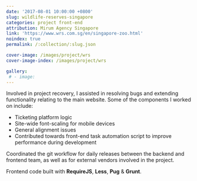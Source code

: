 ```yaml
---
date: '2017-08-01 10:00:00 +0800'
slug: wildlife-reserves-singapore
categories: project front-end
attribution: Mirum Agency Singapore 
link: 'https://www.wrs.com.sg/en/singapore-zoo.html'
noindex: true
permalink: /:collection/:slug.json

cover-image: /images/project/wrs
cover-image-index: /images/project/wrs

gallery:
 # - image: 
---
```


Involved in project recovery, I assisted in resolving bugs and extending functionality relating to the main website. Some of the components I worked on include:

- Ticketing platform logic
- Site-wide font-scaling for mobile devices
- General alignment issues
- Contributed towards front-end task automation script to improve performance
	during development

Coordinated the git workflow for daily releases between the backend and frontend team, as well as for external vendors involved in the project.

Frontend code built with **RequireJS**, **Less**, **Pug** &amp; **Grunt**.

